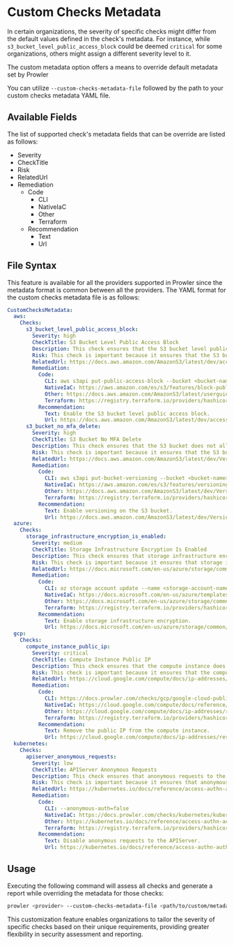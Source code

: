 # Custom Checks Metadata

In certain organizations, the severity of specific checks might differ from the default values defined in the check's metadata. For instance, while `s3_bucket_level_public_access_block` could be deemed `critical` for some organizations, others might assign a different severity level to it.

The custom metadata option offers a means to override default metadata set by Prowler

You can utilize `--custom-checks-metadata-file` followed by the path to your custom checks metadata YAML file.

## Available Fields

The list of supported check's metadata fields that can be override are listed as follows:

  - Severity
  - CheckTitle
  - Risk
  - RelatedUrl
  - Remediation
    - Code
      - CLI
      - NativeIaC
      - Other
      - Terraform
    - Recommendation
      - Text
      - Url


## File Syntax

This feature is available for all the providers supported in Prowler since the metadata format is common between all the providers. The YAML format for the custom checks metadata file is as follows:

```yaml title="custom_checks_metadata.yaml"
CustomChecksMetadata:
  aws:
    Checks:
      s3_bucket_level_public_access_block:
        Severity: high
        CheckTitle: S3 Bucket Level Public Access Block
        Description: This check ensures that the S3 bucket level public access block is enabled.
        Risk: This check is important because it ensures that the S3 bucket level public access block is enabled.
        RelatedUrl: https://docs.aws.amazon.com/AmazonS3/latest/dev/access-control-block-public-access.html
        Remediation:
          Code:
            CLI: aws s3api put-public-access-block --bucket <bucket-name> --public-access-block-configuration BlockPublicAcls=true,IgnorePublicAcls=true,BlockPublicPolicy=true,RestrictPublicBuckets=true
            NativeIaC: https://aws.amazon.com/es/s3/features/block-public-access/
            Other: https://docs.aws.amazon.com/AmazonS3/latest/userguide/access-control-block-public-access.html
            Terraform: https://registry.terraform.io/providers/hashicorp/aws/latest/docs/resources/s3_bucket_public_access_block
          Recommendation:
            Text: Enable the S3 bucket level public access block.
            Url: https://docs.aws.amazon.com/AmazonS3/latest/dev/access-control-block-public-access.html
      s3_bucket_no_mfa_delete:
        Severity: high
        CheckTitle: S3 Bucket No MFA Delete
        Description: This check ensures that the S3 bucket does not allow delete operations without MFA.
        Risk: This check is important because it ensures that the S3 bucket does not allow delete operations without MFA.
        RelatedUrl: https://docs.aws.amazon.com/AmazonS3/latest/dev/Versioning.html
        Remediation:
          Code:
            CLI: aws s3api put-bucket-versioning --bucket <bucket-name> --versioning-configuration Status=Enabled,MFADelete=Enabled
            NativeIaC: https://aws.amazon.com/es/s3/features/versioning/
            Other: https://docs.aws.amazon.com/AmazonS3/latest/dev/Versioning.html
            Terraform: https://registry.terraform.io/providers/hashicorp/aws/latest/docs/resources/s3_bucket_versioning
          Recommendation:
            Text: Enable versioning on the S3 bucket.
            Url: https://docs.aws.amazon.com/AmazonS3/latest/dev/Versioning.html
  azure:
    Checks:
      storage_infrastructure_encryption_is_enabled:
        Severity: medium
        CheckTitle: Storage Infrastructure Encryption Is Enabled
        Description: This check ensures that storage infrastructure encryption is enabled.
        Risk: This check is important because it ensures that storage infrastructure encryption is enabled.
        RelatedUrl: https://docs.microsoft.com/en-us/azure/storage/common/storage-service-encryption
        Remediation:
          Code:
            CLI: az storage account update --name <storage-account-name> --resource-group <resource-group-name> --set properties.encryption.services.blob.enabled=true properties.encryption.services.file.enabled=true properties.encryption.services.queue.enabled=true properties.encryption.services.table.enabled=true
            NativeIaC: https://docs.microsoft.com/en-us/azure/templates/microsoft.storage/storageaccounts
            Other: https://docs.microsoft.com/en-us/azure/storage/common/storage-service-encryption
            Terraform: https://registry.terraform.io/providers/hashicorp/azurerm/latest/docs/resources/storage_account
          Recommendation:
            Text: Enable storage infrastructure encryption.
            Url: https://docs.microsoft.com/en-us/azure/storage/common/storage-service-encryption
  gcp:
    Checks:
      compute_instance_public_ip:
        Severity: critical
        CheckTitle: Compute Instance Public IP
        Description: This check ensures that the compute instance does not have a public IP.
        Risk: This check is important because it ensures that the compute instance does not have a public IP.
        RelatedUrl: https://cloud.google.com/compute/docs/ip-addresses/reserve-static-external-ip-address
        Remediation:
          Code:
            CLI: https://docs.prowler.com/checks/gcp/google-cloud-public-policies/bc_gcp_public_2#cli-command
            NativeIaC: https://cloud.google.com/compute/docs/reference/rest/v1/instances
            Other: https://cloud.google.com/compute/docs/ip-addresses/reserve-static-external-ip-address
            Terraform: https://registry.terraform.io/providers/hashicorp/google/latest/docs/resources/compute_instance
          Recommendation:
            Text: Remove the public IP from the compute instance.
            Url: https://cloud.google.com/compute/docs/ip-addresses/reserve-static-external-ip-address
  kubernetes:
    Checks:
      apiserver_anonymous_requests:
        Severity: low
        CheckTitle: APIServer Anonymous Requests
        Description: This check ensures that anonymous requests to the APIServer are disabled.
        Risk: This check is important because it ensures that anonymous requests to the APIServer are disabled.
        RelatedUrl: https://kubernetes.io/docs/reference/access-authn-authz/authentication/
        Remediation:
          Code:
            CLI: --anonymous-auth=false
            NativeIaC: https://docs.prowler.com/checks/kubernetes/kubernetes-policy-index/ensure-that-the-anonymous-auth-argument-is-set-to-false-1#kubernetes
            Other: https://kubernetes.io/docs/reference/access-authn-authz/authentication/
            Terraform: https://registry.terraform.io/providers/hashicorp/kubernetes/latest/docs/resources/cluster_role_binding
          Recommendation:
            Text: Disable anonymous requests to the APIServer.
            Url: https://kubernetes.io/docs/reference/access-authn-authz/authentication/
```

## Usage

Executing the following command will assess all checks and generate a report while overriding the metadata for those checks:

```sh
prowler <provider> --custom-checks-metadata-file <path/to/custom/metadata>
```

This customization feature enables organizations to tailor the severity of specific checks based on their unique requirements, providing greater flexibility in security assessment and reporting.
